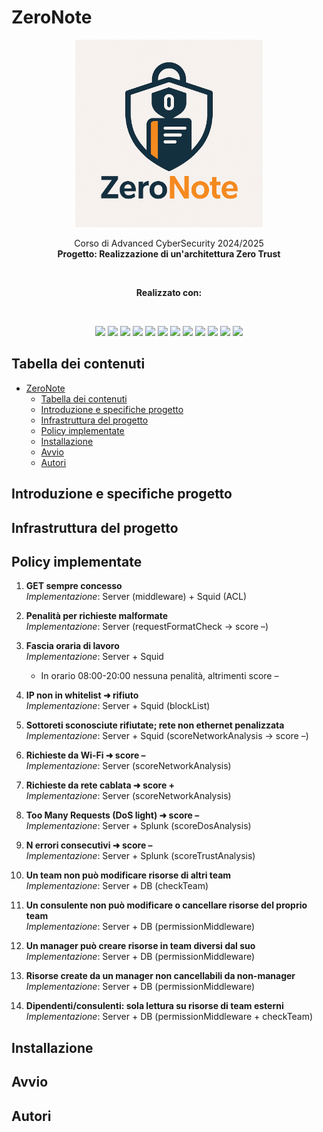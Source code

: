 # ZeroNote

<div align="center">
  <p align="center">
    <img src="./README/LOGO.png" width="300" />
  </p>

  <p>
    Corso di Advanced CyberSecurity 2024/2025 <br/>
    <strong>Progetto: Realizzazione di un'architettura Zero Trust</strong>
  </p>

  <br/>

  <p><strong>Realizzato con:</strong></p>
  <br/>
  <p>
    <a href="https://www.docker.com/"><img src="https://img.shields.io/badge/Made%20with-Docker-%230db7ed.svg?style=plastic&logo=docker&logoColor=white" /></a>
    <a href="https://www.postgresql.org/"><img src="https://img.shields.io/badge/Made%20with-PostgreSQL-%23316192.svg?style=plastic&logo=postgresql&logoColor=white" /></a>
    <a href="https://expressjs.com/"><img src="https://img.shields.io/badge/Made%20with-Express.js-%23404d59.svg?style=plastic&logo=express&logoColor=%2361DAFB" /></a>
    <a href="https://nodejs.org/"><img src="https://img.shields.io/badge/Made%20with-Node.js-339933.svg?style=plastic&logo=node.js&logoColor=white" /></a>
    <a href="https://www.typescriptlang.org/"><img src="https://img.shields.io/badge/Made%20with-TypeScript-%23007ACC.svg?style=plastic&logo=typescript&logoColor=white" /></a>
    <a href="https://sequelize.org/"><img src="https://img.shields.io/badge/Made%20with-Sequelize-52B0E7?style=plastic&logo=Sequelize&logoColor=white" /></a>
    <a href="https://www.npmjs.com/"><img src="https://img.shields.io/badge/Made%20with-NPM-%23CB3837.svg?style=plastic&logo=npm&logoColor=white" /></a>
    <a href="https://www.python.org/"><img src="https://img.shields.io/badge/Made%20with-Python-3776AB?style=plastic&logo=python&logoColor=white" /></a>
    <a href="https://www.splunk.com/"><img src="https://img.shields.io/badge/Made%20with-Splunk-000000.svg?style=plastic&logo=Splunk&logoColor=white" /></a>
    <a href="http://www.squid-cache.org/"><img src="https://img.shields.io/badge/Made%20with-Squid_Proxy-002f87?style=plastic&logo=Squid&logoColor=white" /></a>
    <a href="https://www.snort.org/"><img src="https://img.shields.io/badge/Made%20with-Snort-E60A0A?style=plastic&logo=Snort&logoColor=white" /></a>
    <a href="https://fluentbit.io/"><img src="https://img.shields.io/badge/Made%20with-FluentBit-3cafe2?style=plastic" /></a>
  </p>

</div>

## Tabella dei contenuti
- [ZeroNote](#zeronote)
  - [Tabella dei contenuti](#tabella-dei-contenuti)
  - [Introduzione e specifiche progetto](#introduzione-e-specifiche-progetto)
  - [Infrastruttura del progetto](#infrastruttura-del-progetto)
  - [Policy implementate](#policy-implementate)
  - [Installazione](#installazione)
  - [Avvio](#avvio)
  - [Autori](#autori)
  
## Introduzione e specifiche progetto

## Infrastruttura del progetto

## Policy implementate
1. **GET sempre concesso**  
   *Implementazione*: Server (middleware) + Squid (ACL)
 
2. **Penalità per richieste malformate**  
   *Implementazione*: Server (requestFormatCheck → score –)
 
3. **Fascia oraria di lavoro**  
   *Implementazione*: Server + Squid  
   - In orario 08:00-20:00 nessuna penalità, altrimenti score –  
 
4. **IP non in whitelist ➜ rifiuto**  
   *Implementazione*: Server + Squid (blockList)
 
5. **Sottoreti sconosciute rifiutate; rete non ethernet penalizzata**  
   *Implementazione*: Server + Squid (scoreNetworkAnalysis → score –)
 
6. **Richieste da Wi-Fi ➜ score –**  
   *Implementazione*: Server (scoreNetworkAnalysis)
 
7. **Richieste da rete cablata ➜ score +**  
   *Implementazione*: Server (scoreNetworkAnalysis)
 
8. **Too Many Requests (DoS light) ➜ score –**  
   *Implementazione*: Server + Splunk (scoreDosAnalysis)
 
9. **N errori consecutivi ➜ score –**  
   *Implementazione*: Server + Splunk (scoreTrustAnalysis)
 
10. **Un team non può modificare risorse di altri team**  
    *Implementazione*: Server + DB (checkTeam)
 
11. **Un consulente non può modificare o cancellare risorse del proprio team**  
    *Implementazione*: Server + DB (permissionMiddleware)
 
12. **Un manager può creare risorse in team diversi dal suo**  
    *Implementazione*: Server + DB (permissionMiddleware)
 
13. **Risorse create da un manager non cancellabili da non-manager**  
    *Implementazione*: Server + DB (permissionMiddleware)
 
14. **Dipendenti/consulenti: sola lettura su risorse di team esterni**  
    *Implementazione*: Server + DB (permissionMiddleware + checkTeam)
    
## Installazione

## Avvio

## Autori

